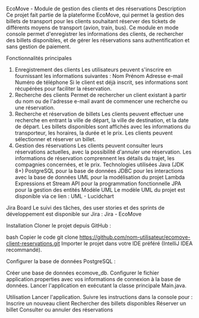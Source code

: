 EcoMove - Module de gestion des clients et des réservations
Description
Ce projet fait partie de la plateforme EcoMove, qui permet la gestion des billets de transport pour les clients souhaitant réserver des tickets de différents moyens de transport (avion, train, bus). Ce module en mode console permet d'enregistrer les informations des clients, de rechercher des billets disponibles, et de gérer les réservations sans authentification et sans gestion de paiement.

Fonctionnalités principales
1. Enregistrement des clients
   Les utilisateurs peuvent s'inscrire en fournissant les informations suivantes :
   Nom
   Prénom
   Adresse e-mail
   Numéro de téléphone
   Si le client est déjà inscrit, ses informations sont récupérées pour faciliter la réservation.
2. Recherche des clients
   Permet de rechercher un client existant à partir du nom ou de l'adresse e-mail avant de commencer une recherche ou une réservation.
3. Recherche et réservation de billets
   Les clients peuvent effectuer une recherche en entrant la ville de départ, la ville de destination, et la date de départ.
   Les billets disponibles sont affichés avec les informations du transporteur, les horaires, la durée et le prix.
   Les clients peuvent sélectionner et réserver un billet.
4. Gestion des réservations
   Les clients peuvent consulter leurs réservations actuelles, avec la possibilité d'annuler une réservation.
   Les informations de réservation comprennent les détails du trajet, les compagnies concernées, et le prix.
   Technologies utilisées
   Java (JDK 8+)
   PostgreSQL pour la base de données
   JDBC pour les interactions avec la base de données
   UML pour la modélisation du projet
   Lambda Expressions et Stream API pour la programmation fonctionnelle
   JPA pour la gestion des entités
   Modèle UML
   Le modèle UML du projet est disponible via ce lien :
   UML - Lucidchart

Jira Board
Le suivi des tâches, des user stories et des sprints de développement est disponible sur Jira :
Jira - EcoMove

Installation
Cloner le projet depuis GitHub :

bash
Copier le code
git clone https://github.com/nom-utilisateur/ecomove-client-reservations.git
Importer le projet dans votre IDE préféré (IntelliJ IDEA recommandé).

Configurer la base de données PostgreSQL :

Créer une base de données ecomove_db.
Configurer le fichier application.properties avec vos informations de connexion à la base de données.
Lancer l'application en exécutant la classe principale Main.java.

Utilisation
Lancer l'application.
Suivre les instructions dans la console pour :
Inscrire un nouveau client
Rechercher des billets disponibles
Réserver un billet
Consulter ou annuler des réservations